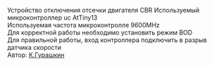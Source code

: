 Устройство отключения отсечки двигателя CBR
Используемый микроконтроллер uc AtTiny13</br>
Используемая частота микроконтролле 9600MHz</br>
Для корректной работы необходимо установить режим BOD</br>
Для правильной работы, вход контроллера подключить в разрыв датчика скорости</br>
Автор: [К.Гурашкин](<https://github.com/CrockoMan>)
